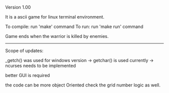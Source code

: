 Version 1.00

It is a ascii game for linux terminal environment.

To compile: run 'make' command
To run: run 'make run' command

Game ends when the warrior is killed by enemies.

------------------------------------------------------

Scope of updates:

_getch() was used for windows version -> getchar() is used currently -> ncurses needs to be implemented 

better GUI is required 

the code can be more object Oriented 
check the grid number logic as well.
